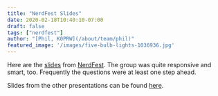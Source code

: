 ```yaml
---
title: "NerdFest Slides"
date: 2020-02-18T10:40:10-07:00
draft: false
tags: ["nerdfest"]
author: "[Phil, K0PRW](/about/team/phil)"
featured_image: '/images/five-bulb-lights-1036936.jpg'
---
```


Here are the [slides](https://nextcloud.rosenberg-watt.com/s/n3gz2HjDCXzRjkg) from [NerdFest](/2020/02/nerdfest-2020). The group was quite responsive and smart, too. Frequently the questions were at least one step ahead.

<!--more-->

Slides from the other presentations can be found [here](https://indico.rmham.org/event/1/contributions/).

